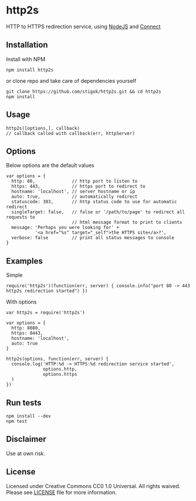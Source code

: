 # http2s
HTTP to HTTPS redirection service, using [NodeJS](http://nodejs.org) and
[Connect](http://senchalabs.github.com/connect)

## Installation
Install with NPM

    npm install http2s

or clone repo and take care of dependencies yourself

    git clone https://github.com/stigok/http2s.git && cd http2s
    npm install

## Usage

    http2s([options,], callback)
    // callback called with callback(err, httpServer)

## Options

  Below options are the default values

    var options = {
      http: 80,              // http port to listen to
      https: 443,            // https port to redirect to
      hostname: 'localhost', // server hostname or ip
      auto: true,            // automatically redirect
      statuscode: 303,       // http status code to use for automatic redirect
      singleTarget: false,   // false or '/path/to/page' to redirect all requests to
                             // html message format to print to clients
      message: 'Perhaps you were looking for' +
               '<a href="%s" target="_self">the HTTPS site</a>?',
      verbose: false         // print all status messages to console
    }

## Examples

Simple

    require('http2s')(function(err, server) { console.info("port 80 -> 443 http2s redirection started") })

With options

    var http2s = require('http2s')

    var options = {
      http: 8080,
      https: 8443,
      hostname: 'localhost',
      auto: true
    }

    http2s(options, function(err, server) {
      console.log('HTTP:%d -> HTTPS:%d redirection service started',
                  options.http,
                  options.https
      )
    })

## Run tests

    npm install --dev
    npm test

## Disclaimer

Use at own risk.

## License

Licensed under Creative Commons CC0 1.0 Universal. All rights waived.
Please see [LICENSE](https://github.com/stigok/http2s/blob/master/LICENSE) file
for more information.
